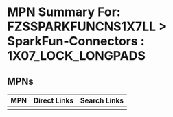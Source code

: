 



# MPN Summary For: FZSSPARKFUNCNS1X7LL > SparkFun-Connectors : 1X07_LOCK_LONGPADS

## MPNs
  

|MPN|Direct Links|Search Links|
| :--- | :--- | :--- |
||||
